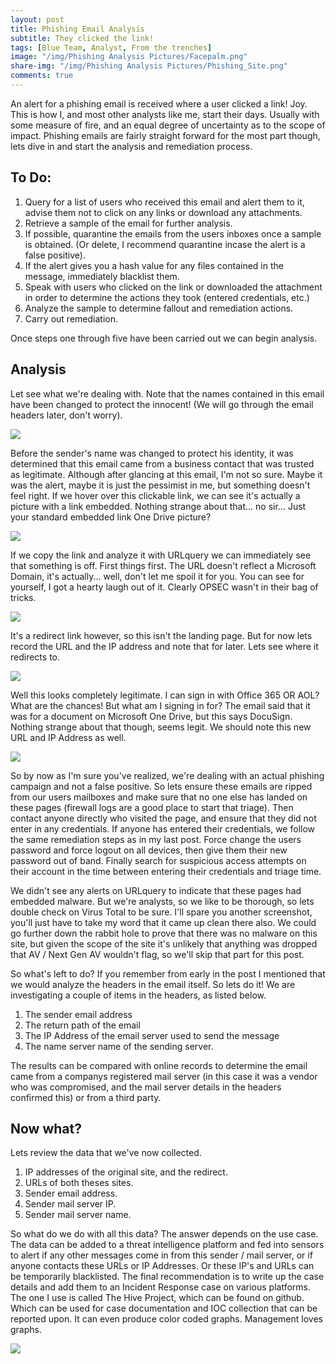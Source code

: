 ```yaml
---
layout: post
title: Phishing Email Analysis
subtitle: They clicked the link!
tags: [Blue Team, Analyst, From the trenches]
image: "/img/Phishing Analysis Pictures/Facepalm.png"
share-img: "/img/Phishing Analysis Pictures/Phishing_Site.png"
comments: true
---
```


An alert for a phishing email is received where a user clicked a link! Joy. This is how I, and most other analysts like me, start their days. Usually with some measure of fire, and an equal degree of uncertainty as to the scope of impact. Phishing emails are fairly straight forward for the most part though, lets dive in and start the analysis and remediation process.

## To Do:
1. Query for a list of users who received this email and alert them to it, advise them not to click on any links or download any attachments.
2. Retrieve a sample of the email for further analysis.
3. If possible, quarantine the emails from the users inboxes once a sample is obtained. (Or delete, I recommend quarantine incase the alert is a false positive).
4. If the alert gives you a hash value for any files contained in the message, immediately blacklist them.
5. Speak with users who clicked on the link or downloaded the attachment in order to determine the actions they took (entered credentials, etc.)
6. Analyze the sample to determine fallout and remediation actions.
7. Carry out remediation.


Once steps one through five have been carried out we can begin analysis. 
## Analysis
Let see what we're dealing with. Note that the names contained in this email have been changed to protect the innocent! (We will go through the email headers later, don't worry).

<img src="/img/Phishing Analysis Pictures/Initial_Email.png">

Before the sender's name was changed to protect his identity, it was determined that this email came from a business contact that was trusted as legitimate. Although after glancing at this email, I'm not so sure. Maybe it was the alert, maybe it is just the pessimist in me, but something doesn't feel right.
If we hover over this clickable link, we can see it's actually a picture with a link embedded. Nothing strange about that... no sir... Just your standard embedded link One Drive picture?

<img src="/img/Phishing Analysis Pictures/Email_Content.png">

If we copy the link and analyze it with URLquery we can immediately see that something is off. First things first. The URL doesn't reflect a Microsoft Domain, it's actually... well, don't let me spoil it for you. You can see for yourself, I got a hearty laugh out of it. Clearly OPSEC wasn't in their bag of tricks.

<img src="/img/Phishing Analysis Pictures/URLquery.png">

It's a redirect link however, so this isn't the landing page. But for now lets record the URL and the IP address and note that for later. Lets see where it redirects to.

<img src="/img/Phishing Analysis Pictures/Phishing_Site.png">

Well this looks completely legitimate. I can sign in with Office 365 OR AOL? What are the chances! But what am I signing in for? The email said that it was for a document on Microsoft One Drive, but this says DocuSign. Nothing strange about that though, seems legit. We should note this new URL and IP Address as well.

<img src="/img/Phishing Analysis Pictures/Facepalm.png">

So by now as I'm sure you've realized, we're dealing with an actual phishing campaign and not a false positive. So lets ensure these emails are ripped from our users mailboxes and make sure that no one else has landed on these pages (firewall logs are a good place to start that triage). Then contact anyone directly who visited the page, and ensure that they did not enter in any credentials. If anyone has entered their credentials, we follow the same remediation steps as in my last post. Force change the users password and force logout on all devices, then give them their new password out of band. Finally search for suspicious access attempts on their account in the time between entering their credentials and triage time.

We didn't see any alerts on URLquery to indicate that these pages had embedded malware. But we're analysts, so we like to be thorough, so lets double check on Virus Total to be sure. I'll spare you another screenshot, you'll just have to take my word that it came up clean there also. We could go further down the rabbit hole to prove that there was no malware on this site, but given the scope of the site it's unlikely that anything was dropped that AV / Next Gen AV wouldn't flag, so we'll skip that part for this post.

So what's left to do? If you remember from early in the post I mentioned that we would analyze the headers in the email itself. So lets do it! We are investigating a couple of items in the headers, as listed below.
1. The sender email address
2. The return path of the email
3. The IP Address of the email server used to send the message
4. The name server name of the sending server.

The results can be compared with online records to determine the email came from a companys registered mail server (in this case it was a vendor who was compromised, and the mail server details in the headers confirmed this) or from a third party. 
## Now what?
Lets review the data that we've now collected.

1. IP addresses of the original site, and the redirect.
2. URLs of both theses sites.
3. Sender email address.
4. Sender mail server IP.
5. Sender mail server name.

So what do we do with all this data? The answer depends on the use case. The data can be added to a threat intelligence platform and fed into sensors to alert if any other messages come in from this sender / mail server, or if anyone contacts these URLs or IP Addresses. Or these IP's and URLs can be temporarily blacklisted. The final recommendation is to write up the case details and add them to an Incident Response case on various platforms. The one I use is called The Hive Project, which can be found <here> on github. Which can be used for case documentation and IOC collection that can be reported upon. It can even produce color coded graphs. Management loves graphs.

<img src="/img/Phishing Analysis Pictures/The_Hive_Project.png">

